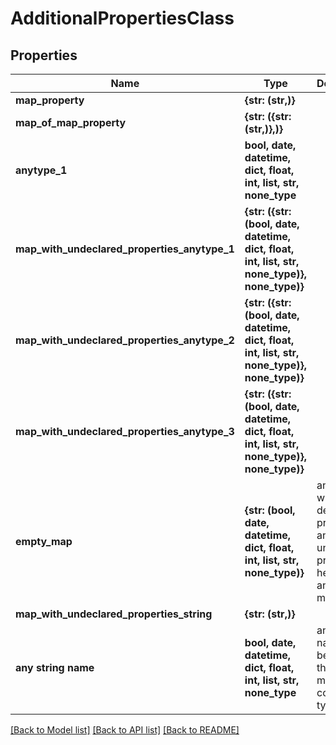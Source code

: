 # AdditionalPropertiesClass


## Properties
Name | Type | Description | Notes
------------ | ------------- | ------------- | -------------
**map_property** | **{str: (str,)}** |  | [optional] 
**map_of_map_property** | **{str: ({str: (str,)},)}** |  | [optional] 
**anytype_1** | **bool, date, datetime, dict, float, int, list, str, none_type** |  | [optional] 
**map_with_undeclared_properties_anytype_1** | **{str: ({str: (bool, date, datetime, dict, float, int, list, str, none_type)}, none_type)}** |  | [optional] 
**map_with_undeclared_properties_anytype_2** | **{str: ({str: (bool, date, datetime, dict, float, int, list, str, none_type)}, none_type)}** |  | [optional] 
**map_with_undeclared_properties_anytype_3** | **{str: ({str: (bool, date, datetime, dict, float, int, list, str, none_type)}, none_type)}** |  | [optional] 
**empty_map** | **{str: (bool, date, datetime, dict, float, int, list, str, none_type)}** | an object with no declared properties and no undeclared properties, hence it&#39;s an empty map. | [optional] 
**map_with_undeclared_properties_string** | **{str: (str,)}** |  | [optional] 
**any string name** | **bool, date, datetime, dict, float, int, list, str, none_type** | any string name can be used but the value must be the correct type | [optional]

[[Back to Model list]](../README.md#documentation-for-models) [[Back to API list]](../README.md#documentation-for-api-endpoints) [[Back to README]](../README.md)


